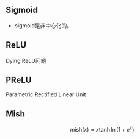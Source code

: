 ## Sigmoid
+ sigmoid是非中心化的。

## ReLU
Dying ReLU问题

## PReLU
Parametric Rectified Linear Unit

## Mish
$$
\mathrm{mish}(x) = x \tanh \ln (1 + e^x)
$$

